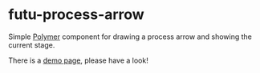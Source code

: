 futu-process-arrow
=====================

Simple [Polymer](https://github.com/Polymer/) component for drawing a process arrow and showing the current stage.

There is a [demo page](http://futurice-oss.github.io/futu-process-arrow/), please have a look!
